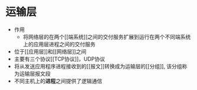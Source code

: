 # 运输层

- 作用
  - 将网络层的在两个[[端系统]]之间的交付服务扩展到运行在两个不同端系统上的应用层进程之间的交付服务
- 位于[[应用层]]和[[网络层]]之间
- 主要有三个协议[[TCP协议]]，UDP协议
- 将从发送应用程序进程接收到的[[报文]]转换成为运输层的[[分组]], 该分组称为运输层报文段
- 不同主机上的**进程**之间提供了逻辑通信


